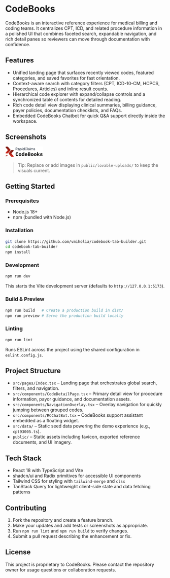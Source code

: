 # CodeBooks

CodeBooks is an interactive reference experience for medical billing and coding teams. It centralizes CPT, ICD, and related procedure information in a polished UI that combines faceted search, expandable navigation, and rich detail panes so reviewers can move through documentation with confidence.

## Features
- Unified landing page that surfaces recently viewed codes, featured categories, and saved favorites for fast orientation.
- Context-aware search with category filters (CPT, ICD-10-CM, HCPCS, Procedures, Articles) and inline result counts.
- Hierarchical code explorer with expand/collapse controls and a synchronized table of contents for detailed reading.
- Rich code detail view displaying clinical summaries, billing guidance, payer policies, documentation checklists, and FAQs.
- Embedded CodeBooks Chatbot for quick Q&A support directly inside the workspace.

## Screenshots
![CodeBooks home screen](public/lovable-uploads/24c896e2-4d88-41da-9e7e-0a9c72831117.png)

> Tip: Replace or add images in `public/lovable-uploads/` to keep the visuals current.

## Getting Started
### Prerequisites
- Node.js 18+
- npm (bundled with Node.js)

### Installation
```bash
git clone https://github.com/vmiholia/codebook-tab-builder.git
cd codebook-tab-builder
npm install
```

### Development
```bash
npm run dev
```
This starts the Vite development server (defaults to `http://127.0.0.1:5173`).

### Build & Preview
```bash
npm run build   # Create a production build in dist/
npm run preview # Serve the production build locally
```

### Linting
```bash
npm run lint
```
Runs ESLint across the project using the shared configuration in `eslint.config.js`.

## Project Structure
- `src/pages/Index.tsx` – Landing page that orchestrates global search, filters, and navigation.
- `src/components/CodeDetailPage.tsx` – Primary detail view for procedure information, payor guidance, and documentation assets.
- `src/components/NavigationOverlay.tsx` – Overlay navigation for quickly jumping between grouped codes.
- `src/components/RCChatBot.tsx` – CodeBooks support assistant embedded as a floating widget.
- `src/data/` – Static seed data powering the demo experience (e.g., `cpt93005.ts`).
- `public/` – Static assets including favicon, exported reference documents, and UI imagery.

## Tech Stack
- React 18 with TypeScript and Vite
- shadcn/ui and Radix primitives for accessible UI components
- Tailwind CSS for styling with `tailwind-merge` and `clsx`
- TanStack Query for lightweight client-side state and data fetching patterns

## Contributing
1. Fork the repository and create a feature branch.
2. Make your updates and add tests or screenshots as appropriate.
3. Run `npm run lint` and `npm run build` to verify changes.
4. Submit a pull request describing the enhancement or fix.

## License
This project is proprietary to CodeBooks. Please contact the repository owner for usage questions or collaboration requests.
